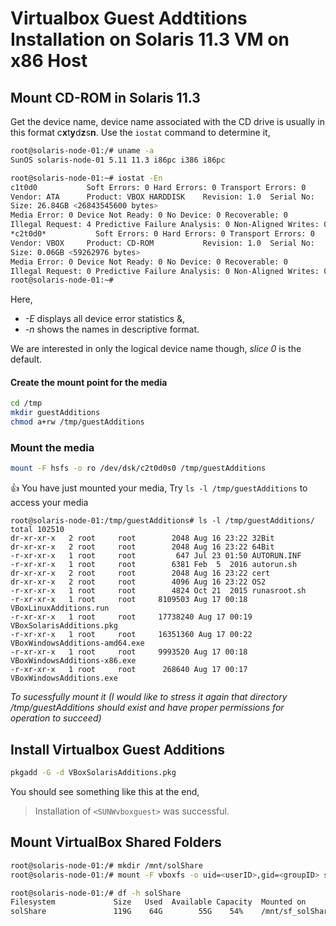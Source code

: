 # Virtualbox Guest Addtitions Installation on Solaris 11.3 VM on x86 Host

## Mount CD-ROM in Solaris 11.3
Get the device name,  device name associated with the CD drive is usually in this format c**x**t**y**d**z**s**n**. Use the `iostat` command to determine it,

```sh
root@solaris-node-01:/# uname -a
SunOS solaris-node-01 5.11 11.3 i86pc i386 i86pc

root@solaris-node-01:~# iostat -En
c1t0d0           Soft Errors: 0 Hard Errors: 0 Transport Errors: 0
Vendor: ATA      Product: VBOX HARDDISK    Revision: 1.0  Serial No:
Size: 26.84GB <26843545600 bytes>
Media Error: 0 Device Not Ready: 0 No Device: 0 Recoverable: 0
Illegal Request: 4 Predictive Failure Analysis: 0 Non-Aligned Writes: 0
*c2t0d0*           Soft Errors: 0 Hard Errors: 0 Transport Errors: 0
Vendor: VBOX     Product: CD-ROM           Revision: 1.0  Serial No:
Size: 0.06GB <59262976 bytes>
Media Error: 0 Device Not Ready: 0 No Device: 0 Recoverable: 0
Illegal Request: 0 Predictive Failure Analysis: 0 Non-Aligned Writes: 0
root@solaris-node-01:~#
```
Here, 
 - *-E* displays all device error statistics &,
 - *-n* shows the names in descriptive format.
 
We are interested in only the logical device name though, _slice 0_ is the default.   

#### Create the mount point for the media
```sh
cd /tmp
mkdir guestAdditions
chmod a+rw /tmp/guestAdditions
```

### Mount the media
```sh
mount -F hsfs -o ro /dev/dsk/c2t0d0s0 /tmp/guestAdditions
```

:+1: You have just mounted your media, Try `ls -l /tmp/guestAdditions` to access your media

```
root@solaris-node-01:/tmp/guestAdditions# ls -l /tmp/guestAdditions/
total 102510
dr-xr-xr-x   2 root     root        2048 Aug 16 23:22 32Bit
dr-xr-xr-x   2 root     root        2048 Aug 16 23:22 64Bit
-r-xr-xr-x   1 root     root         647 Jul 23 01:50 AUTORUN.INF
-r-xr-xr-x   1 root     root        6381 Feb  5  2016 autorun.sh
dr-xr-xr-x   2 root     root        2048 Aug 16 23:22 cert
dr-xr-xr-x   2 root     root        4096 Aug 16 23:22 OS2
-r-xr-xr-x   1 root     root        4824 Oct 21  2015 runasroot.sh
-r-xr-xr-x   1 root     root     8109503 Aug 17 00:18 VBoxLinuxAdditions.run
-r-xr-xr-x   1 root     root     17738240 Aug 17 00:19 VBoxSolarisAdditions.pkg
-r-xr-xr-x   1 root     root     16351360 Aug 17 00:22 VBoxWindowsAdditions-amd64.exe
-r-xr-xr-x   1 root     root     9993520 Aug 17 00:18 VBoxWindowsAdditions-x86.exe
-r-xr-xr-x   1 root     root      268640 Aug 17 00:17 VBoxWindowsAdditions.exe
```

_To sucessfully mount it (I would like to stress it again that directory /tmp/guestAdditions should exist and have proper permissions for operation to succeed)_

## Install Virtualbox Guest Additions
```sh
pkgadd -G -d VBoxSolarisAdditions.pkg
```

You should see something like this at the end,

> Installation of `<SUNWvboxguest>` was successful.

## Mount VirtualBox Shared Folders
```sh
root@solaris-node-01:/# mkdir /mnt/solShare
root@solaris-node-01:/# mount -F vboxfs -o uid=<userID>,gid=<groupID> solShare /mnt/solShare

root@solaris-node-01:/# df -h solShare
Filesystem             Size   Used  Available Capacity  Mounted on
solShare               119G    64G        55G    54%    /mnt/sf_solShare
```

